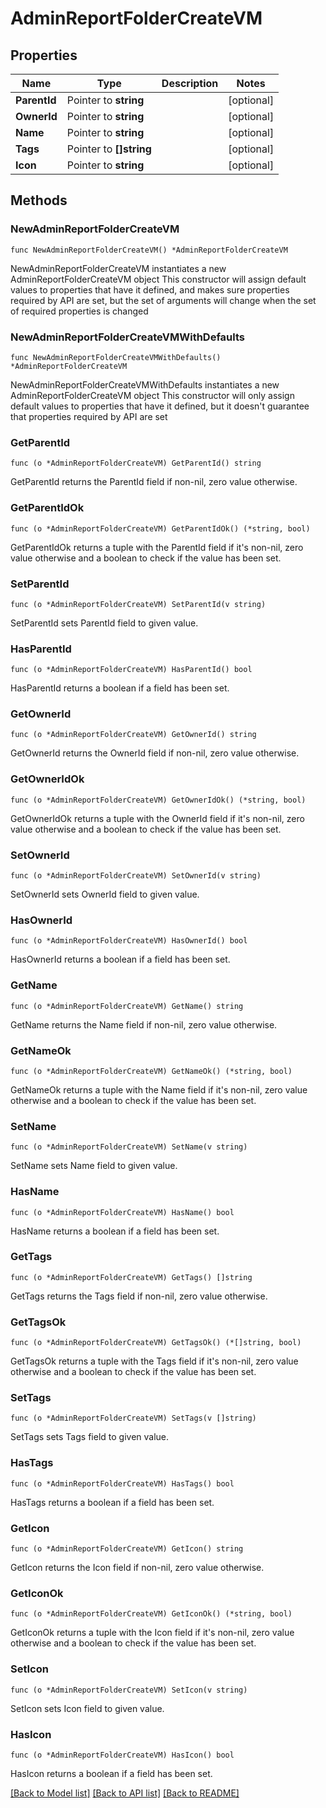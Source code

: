 # AdminReportFolderCreateVM

## Properties

Name | Type | Description | Notes
------------ | ------------- | ------------- | -------------
**ParentId** | Pointer to **string** |  | [optional] 
**OwnerId** | Pointer to **string** |  | [optional] 
**Name** | Pointer to **string** |  | [optional] 
**Tags** | Pointer to **[]string** |  | [optional] 
**Icon** | Pointer to **string** |  | [optional] 

## Methods

### NewAdminReportFolderCreateVM

`func NewAdminReportFolderCreateVM() *AdminReportFolderCreateVM`

NewAdminReportFolderCreateVM instantiates a new AdminReportFolderCreateVM object
This constructor will assign default values to properties that have it defined,
and makes sure properties required by API are set, but the set of arguments
will change when the set of required properties is changed

### NewAdminReportFolderCreateVMWithDefaults

`func NewAdminReportFolderCreateVMWithDefaults() *AdminReportFolderCreateVM`

NewAdminReportFolderCreateVMWithDefaults instantiates a new AdminReportFolderCreateVM object
This constructor will only assign default values to properties that have it defined,
but it doesn't guarantee that properties required by API are set

### GetParentId

`func (o *AdminReportFolderCreateVM) GetParentId() string`

GetParentId returns the ParentId field if non-nil, zero value otherwise.

### GetParentIdOk

`func (o *AdminReportFolderCreateVM) GetParentIdOk() (*string, bool)`

GetParentIdOk returns a tuple with the ParentId field if it's non-nil, zero value otherwise
and a boolean to check if the value has been set.

### SetParentId

`func (o *AdminReportFolderCreateVM) SetParentId(v string)`

SetParentId sets ParentId field to given value.

### HasParentId

`func (o *AdminReportFolderCreateVM) HasParentId() bool`

HasParentId returns a boolean if a field has been set.

### GetOwnerId

`func (o *AdminReportFolderCreateVM) GetOwnerId() string`

GetOwnerId returns the OwnerId field if non-nil, zero value otherwise.

### GetOwnerIdOk

`func (o *AdminReportFolderCreateVM) GetOwnerIdOk() (*string, bool)`

GetOwnerIdOk returns a tuple with the OwnerId field if it's non-nil, zero value otherwise
and a boolean to check if the value has been set.

### SetOwnerId

`func (o *AdminReportFolderCreateVM) SetOwnerId(v string)`

SetOwnerId sets OwnerId field to given value.

### HasOwnerId

`func (o *AdminReportFolderCreateVM) HasOwnerId() bool`

HasOwnerId returns a boolean if a field has been set.

### GetName

`func (o *AdminReportFolderCreateVM) GetName() string`

GetName returns the Name field if non-nil, zero value otherwise.

### GetNameOk

`func (o *AdminReportFolderCreateVM) GetNameOk() (*string, bool)`

GetNameOk returns a tuple with the Name field if it's non-nil, zero value otherwise
and a boolean to check if the value has been set.

### SetName

`func (o *AdminReportFolderCreateVM) SetName(v string)`

SetName sets Name field to given value.

### HasName

`func (o *AdminReportFolderCreateVM) HasName() bool`

HasName returns a boolean if a field has been set.

### GetTags

`func (o *AdminReportFolderCreateVM) GetTags() []string`

GetTags returns the Tags field if non-nil, zero value otherwise.

### GetTagsOk

`func (o *AdminReportFolderCreateVM) GetTagsOk() (*[]string, bool)`

GetTagsOk returns a tuple with the Tags field if it's non-nil, zero value otherwise
and a boolean to check if the value has been set.

### SetTags

`func (o *AdminReportFolderCreateVM) SetTags(v []string)`

SetTags sets Tags field to given value.

### HasTags

`func (o *AdminReportFolderCreateVM) HasTags() bool`

HasTags returns a boolean if a field has been set.

### GetIcon

`func (o *AdminReportFolderCreateVM) GetIcon() string`

GetIcon returns the Icon field if non-nil, zero value otherwise.

### GetIconOk

`func (o *AdminReportFolderCreateVM) GetIconOk() (*string, bool)`

GetIconOk returns a tuple with the Icon field if it's non-nil, zero value otherwise
and a boolean to check if the value has been set.

### SetIcon

`func (o *AdminReportFolderCreateVM) SetIcon(v string)`

SetIcon sets Icon field to given value.

### HasIcon

`func (o *AdminReportFolderCreateVM) HasIcon() bool`

HasIcon returns a boolean if a field has been set.


[[Back to Model list]](../README.md#documentation-for-models) [[Back to API list]](../README.md#documentation-for-api-endpoints) [[Back to README]](../README.md)


